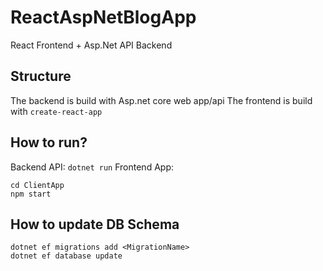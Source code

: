# ReactAspNetBlogApp
React Frontend + Asp.Net API Backend

## Structure 
The backend is build with Asp.net core web app/api
The frontend is build with `create-react-app`

## How to run? 
Backend API: `dotnet run`
Frontend App: 
```
cd ClientApp
npm start
```

## How to update DB Schema
```
dotnet ef migrations add <MigrationName>
dotnet ef database update
```